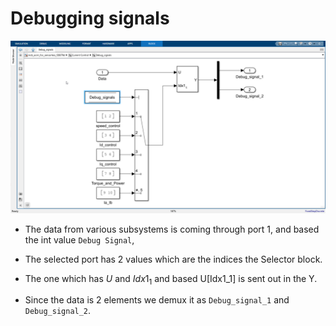 # Debugging signals

![alt text](image-28.png)

- The data from various subsystems is coming through port 1, and based the int value `Debug Signal`,

- The selected port has 2 values which are the indices the Selector block.

- The one which has $U$ and $Idx1_1$ and based U[Idx1_1] is sent out in the Y. 

- Since the data is 2 elements we demux it as `Debug_signal_1` and `Debug_signal_2`.